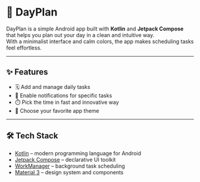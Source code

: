 # 🤟 DayPlan

DayPlan is a simple Android app built with **Kotlin** and **Jetpack Compose** that helps you plan out your day in a clean and intuitive way.  
With a minimalist interface and calm colors, the app makes scheduling tasks feel effortless.

---

## ✨ Features
- 🗓️ Add and manage daily tasks 
- 🔔 Enable notifications for specific tasks
- ⏱️ Pick the time in fast and innovative way
- 🎨 Choose your favorite app theme

---

## 🛠️ Tech Stack
- [Kotlin](https://kotlinlang.org/) – modern programming language for Android  
- [Jetpack Compose](https://developer.android.com/jetpack/compose) – declarative UI toolkit  
- [WorkManager](https://developer.android.com/topic/libraries/architecture/workmanager) – background task scheduling  
- [Material 3](https://m3.material.io/) – design system and components  


